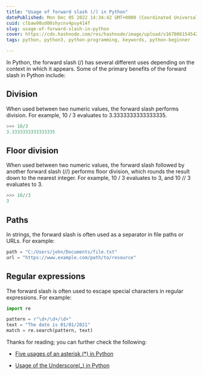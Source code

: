 ```yaml
---
title: "Usage of forward slash (/) in Python"
datePublished: Mon Dec 05 2022 14:34:42 GMT+0000 (Coordinated Universal Time)
cuid: clbaw90ud00shycnv4puy414f
slug: usage-of-forward-slash-in-python
cover: https://cdn.hashnode.com/res/hashnode/image/upload/v1670061545428/9poSaMtDc.png
tags: python, python3, python-programming, keywords, python-beginner

---
```


In Python, the forward slash (/) has several different uses depending on the context in which it appears. Some of the primary benefits of the forward slash in Python include:

## Division

When used between two numeric values, the forward slash performs division. For example, 10 / 3 evaluates to 3.3333333333333335.

```python
>>> 10/3
3.3333333333333335
```

## Floor division

When used between two numeric values, the forward slash followed by another forward slash (//) performs floor division, which rounds the result down to the nearest integer. For example, 10 / 3 evaluates to 3, and 10 // 3 evaluates to 3.

```python
>>> 10//3
3
```

## Paths

In strings, the forward slash is often used as a separator in file paths or URLs. For example:

```python
path = "C:/Users/john/Documents/file.txt"
url = "https://www.example.com/path/to/resource"
```

## Regular expressions

The forward slash is often used to escape special characters in regular expressions. For example:

```python
import re

pattern = r"\d+/\d+/\d+"
text = "The date is 01/01/2021"
match = re.search(pattern, text)
```

Thanks for reading; you can further check the following:

* [Five usages of an asterisk (\*) in Python](https://blog.soumendrak.com/5-usages-of-an-asterisk-in-python)
    
* [Usage of the Underscore(\_) in Python](https://blog.soumendrak.com/usage-of-the-underscore-in-python)